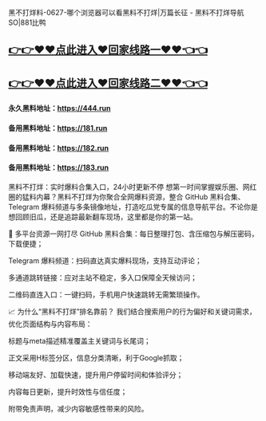 黑不打烊料-0627-哪个浏览器可以看黑料不打烊|万篇长征 - 黑料不打烊导航SO|881比鸭

## [👉👉♥♥点此进入♥回家线路一♥♥👈👈](https://unpkg.com/182run/index.html)
## [👉👉♥♥点此进入♥回家线路二♥♥👈👈](https://unpkg.com/182-1run/index.html)

#### 永久黑料地址：https://444.run
#### 备用黑料地址：https://181.run
#### 备用黑料地址：https://182.run
#### 备用黑料地址：https://183.run

黑料不打烊：实时爆料合集入口，24小时更新不停
想第一时间掌握娱乐圈、网红圈的猛料内幕？黑料不打烊为你聚合全网爆料资源，整合 GitHub 黑料合集、Telegram 爆料频道与多条镜像地址，打造吃瓜党专属的信息导航平台。不论你是想回顾旧瓜，还是追踪最新翻车现场，这里都是你的第一站。

🔗 多平台资源一网打尽
GitHub 黑料合集：每日整理打包、含压缩包与解压密码，下载便捷；

Telegram 爆料频道：扫码直达真实爆料现场，支持互动评论；

多通道跳转链接：应对主站不稳定，多入口保障全天候访问；

二维码直连入口：一键扫码，手机用户快速跳转无需繁琐操作。

📈 为什么“黑料不打烊”排名靠前？
我们结合搜索用户的行为偏好和关键词需求，优化页面结构与内容布局：

标题与meta描述精准覆盖主关键词与长尾词；

正文采用H标签分区，信息分类清晰，利于Google抓取；

移动端友好、加载快速，提升用户停留时间和体验评分；

内容每日更新，提升时效性与信任度；

附带免责声明，减少内容敏感性带来的风险。







